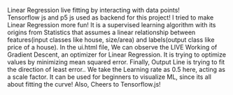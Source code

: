 Linear Regression live fitting by interacting with data points!\
Tensorflow js and p5 js used as backend for this project!
I tried to make Linear Regression more fun! 
It is a supervised learning algorithm with its origins from Statistics that assumes a linear relationship between features(input classes like house, size/area) and labels(output class like price of a house).
In the ui.html file,
We can observe the LIVE Working of Gradient Descent, an optimizer for Linear Regression. It is trying to optimize values by minimizing mean squared error.
Finally, Output Line is trying to fit the direction of least error..
We take the Learning rate as 0.5 here, acting as a scale factor.
It can be used for beginners to visualize ML, since its all about fitting the curve! 
Also, Cheers to Tensorflow.js! 
